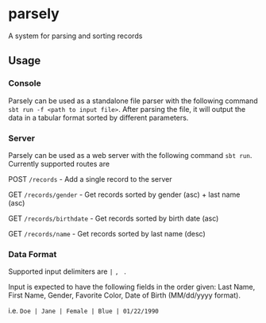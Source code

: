 # parsely
A system for parsing and sorting records

## Usage
### Console
Parsely can be used as a standalone file parser with the following command `sbt run -f <path to input file>`. After parsing the file, it will output the data in a tabular format sorted by different parameters.

### Server
Parsely can be used as a web server with the following command `sbt run`.
Currently supported routes are

POST `/records` - Add a single record to the server

GET `/records/gender` - Get records sorted by gender (asc) + last name (asc)

GET `/records/birthdate` - Get records sorted by birth date (asc)

GET `/records/name` - Get records sorted by last name (desc)

### Data Format
Supported input delimiters are `|` `,` ` `.

Input is expected to have the following fields in the order given: Last Name, First Name, Gender, Favorite Color, Date of Birth (MM/dd/yyyy format).

i.e. `Doe | Jane | Female | Blue | 01/22/1990`
